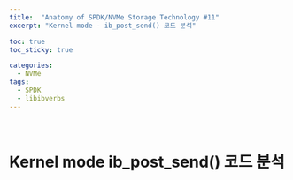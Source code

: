 ```yaml
---
title:  "Anatomy of SPDK/NVMe Storage Technology #11"
excerpt: "Kernel mode - ib_post_send() 코드 분석"

toc: true
toc_sticky: true

categories:
  - NVMe
tags:
  - SPDK
  - libibverbs
---
```


<br>

# Kernel mode ib_post_send() 코드 분석
